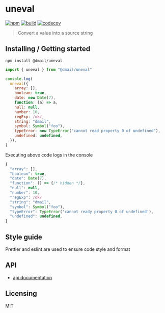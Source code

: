# uneval

[![npm](https://badge.fury.io/js/%40dmail%2Funeval.svg)](https://badge.fury.io/js/%40dmail%2Funeval)
[![build](https://travis-ci.org/dmail/uneval.svg?branch=master)](http://travis-ci.org/dmail/uneval)
[![codecov](https://codecov.io/gh/dmail/uneval/branch/master/graph/badge.svg)](https://codecov.io/gh/dmail/uneval)

> Convert a value into a source string

## Installing / Getting started

```shell
npm install @dmail/uneval
```

```javascript
import { uneval } from "@dmail/uneval"

console.log(
  uneval({
    array: [],
    boolean: true,
    date: new Date(7),
    function: (a) => a,
    null: null,
    number: 10,
    regExp: /ok/,
    string: "dmail",
    symbol: Symbol("foo"),
    typeError: new TypeError("cannot read property 0 of undefined"),
    undefined: undefined,
  }),
)
```

Executing above code logs in the console

```javascript
{
  "array": [],
  "boolean": true,
  "date": Date(7),
  "function": () => {/* hidden */},
  "null": null,
  "number": 10,
  "regExp": /ok/
  "string": "dmail",
  "symbol": Symbol("foo"),
  "typeError": TypeError('cannot ready property 0 of undefined'),
  "undefined": undefined,
}
```

## Style guide

Prettier and eslint are used to ensure code style and format

## API

* [api documentation](./docs/api.md)

## Licensing

MIT
